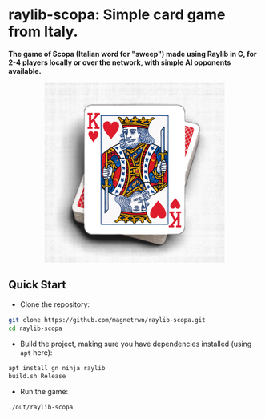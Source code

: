 # raylib-scopa: Simple card game from Italy.

**The game of Scopa (Italian word for "sweep") made using Raylib in C, for 2-4 players locally or over the network, with simple AI opponents available.**

<center><img src=king-cards-icon.png width=360px alt="Cards Icon"></center>

## Quick Start

+ Clone the repository:
```bash
git clone https://github.com/magnetrwn/raylib-scopa.git
cd raylib-scopa
```
+ Build the project, making sure you have dependencies installed (using `apt` here):
```bash
apt install gn ninja raylib
build.sh Release
```

+ Run the game:
```bash
./out/raylib-scopa
```

